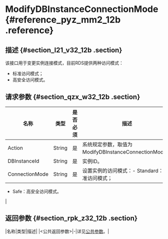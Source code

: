 # ModifyDBInstanceConnectionMode {#reference_pyz_mm2_12b .reference}

## 描述 {#section_l21_v32_12b .section}

该接口用于变更实例连接模式，目前RDS提供两种访问模式：

-   标准访问模式；
-   高安全访问模式。

## 请求参数 {#section_qzx_w32_12b .section}

|名称|类型|是否必须|描述|
|--|--|----|--|
|Action|String|是|系统规定参数，取值为ModifyDBInstanceConnectionMode。|
|DBInstanceId|String|是|实例ID。|
|ConnectionMode|String|是|设置实例的访问模式：-   Standard：标准访问模式；
-   Safe：高安全访问模式。

|

## 返回参数 {#section_rpk_z32_12b .section}

|名称|类型|描述|
|<公共返回参数\>|-|详见[公共参数](cn.zh-CN/API参考/使用API/公共参数.md#)。|


